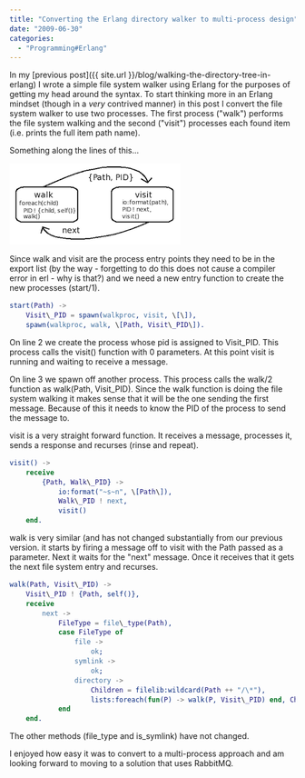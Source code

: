 ```yaml
---
title: "Converting the Erlang directory walker to multi-process design"
date: "2009-06-30"
categories: 
  - "Programming#Erlang"
---
```


In my [previous post]({{ site.url }}/blog/walking-the-directory-tree-in-erlang) I wrote a simple file system walker using Erlang for the purposes of getting my head around the syntax. To start thinking more in an Erlang mindset (though in a _very_ contrived manner) in this post I convert the file system walker to use two processes. The first process ("walk") performs the file system walking and the second ("visit") processes each found item (i.e. prints the full item path name).

Something along the lines of this...

![walk-visit](/images/archive/walk-visit1.png "walk-visit")

Since walk and visit are the process entry points they need to be in the export list (by the way - forgetting to do this does not cause a compiler error in erl - why is that?) and we need a new entry function to create the new processes (start/1).

```erlang
start(Path) ->
	Visit\_PID = spawn(walkproc, visit, \[\]),
	spawn(walkproc, walk, \[Path, Visit\_PID\]).
```

On line 2 we create the process whose pid is assigned to Visit\_PID. This process calls the visit() function with 0 parameters. At this point visit is running and waiting to receive a message.

On line 3 we spawn off another process. This process calls the walk/2 function as walk(Path, Visit\_PID). Since the walk function is doing the file system walking it makes sense that it will be the one sending the first message. Because of this it needs to know the PID of the process to send the message to.

visit is a very straight forward function. It receives a message, processes it, sends a response and recurses (rinse and repeat).

```erlang
visit() ->
	receive
		{Path, Walk\_PID} ->
			io:format("~s~n", \[Path\]),
			Walk\_PID ! next,
			visit()
	end.
```

walk is very similar (and has not changed substantially from our previous version. it starts by firing a message off to visit with the Path passed as a parameter. Next it waits for the "next" message. Once it receives that it gets the next file system entry and recurses.

```erlang
walk(Path, Visit\_PID) ->
	Visit\_PID ! {Path, self()},
	receive
		next ->
			FileType = file\_type(Path),
			case FileType of
				file ->
					ok;
				symlink ->
					ok;
				directory ->
					Children = filelib:wildcard(Path ++ "/\*"),
					lists:foreach(fun(P) -> walk(P, Visit\_PID) end, Children)
			end
	end.
```

The other methods (file\_type and is\_symlink) have not changed.

I enjoyed how easy it was to convert to a multi-process approach and am looking forward to moving to a solution that uses RabbitMQ.
